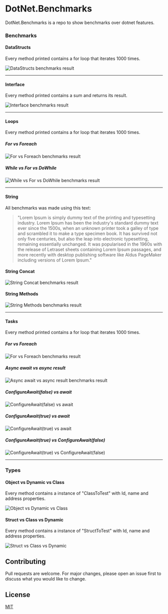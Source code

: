 # DotNet.Benchmarks

DotNet.Benchmarks is a repo to show benchmarks over dotnet features.

### Benchmarks

#### DataStructs
Every method printed contains a for loop that iterates 1000 times.

![DataStructs benchmarks result](https://github.com/joao2391/DotNetBenchmarks/blob/master/DotNet.Benchmarks/DotNet.Benchmarks/DataStructs/assets/Result_CollvsArray.PNG "DataStructs benchmarks result")

-----------------------------------------------------------------------

#### Interface
Every method printed contains a sum and returns its result.

![Interface benchmarks result](https://github.com/joao2391/DotNetBenchmarks/blob/master/DotNet.Benchmarks/DotNet.Benchmarks/Interfaces/assets/Result_Interface.PNG "Interface benchmarks result")

-----------------------------------------------------------------------

#### Loops
Every method printed contains a for loop that iterates 1000 times.

##### For vs Foreach

![For vs Foreach benchmarks result](https://github.com/joao2391/DotNetBenchmarks/blob/master/DotNet.Benchmarks/DotNet.Benchmarks/Loops/assets/ResultForVersusForeach.PNG "For vs Foreach benchmarks result")

##### While vs For vs DoWhile

![While vs For vs DoWhile benchmarks result](https://github.com/joao2391/DotNetBenchmarks/blob/master/DotNet.Benchmarks/DotNet.Benchmarks/Loops/assets/ResultLoopComparison.PNG "While vs For vs DoWhile benchmarks result")

-----------------------------------------------------------------------

#### String

All benchmarks was made using this text:
> "Lorem Ipsum is simply dummy text of the printing and typesetting industry. Lorem Ipsum has been the industry's standard dummy text ever since the 1500s, when an unknown printer took a galley of type and scrambled it to make a type specimen book. It has survived not only five centuries, but also the leap into electronic typesetting, remaining essentially unchanged. It was popularised in the 1960s with the release of Letraset sheets containing Lorem Ipsum passages, and more recently with desktop publishing software like Aldus PageMaker including versions of Lorem Ipsum."

#### String Concat

![String Concat benchmarks result](https://github.com/joao2391/DotNetBenchmarks/blob/master/DotNet.Benchmarks/DotNet.Benchmarks/String/assets/ResultStringComparison.PNG "String Concat benchmarks result")

#### String Methods

![String Methods benchmarks result](https://github.com/joao2391/DotNetBenchmarks/blob/master/DotNet.Benchmarks/DotNet.Benchmarks/String/assets/ResultStringMethods.PNG "String Methods benchmarks result")

-----------------------------------------------------------------------

#### Tasks
Every method printed contains a for loop that iterates 1000 times.

##### For vs Foreach

![For vs Foreach benchmarks result](https://github.com/joao2391/DotNetBenchmarks/blob/master/DotNet.Benchmarks/DotNet.Benchmarks/Loops/assets/ResultForVersusForeach.PNG "For vs Foreach benchmarks result")

##### Async await vs async result

![Async await vs async result benchmarks result](https://github.com/joao2391/DotNetBenchmarks/blob/master/DotNet.Benchmarks/DotNet.Benchmarks/Tasks/assets/Result_AsyncAwait.PNG "Async await vs async result benchmarks result")

##### ConfigureAwait(false) vs await

![ConfigureAwait(false) vs await](https://github.com/joao2391/DotNetBenchmarks/blob/master/DotNet.Benchmarks/DotNet.Benchmarks/Tasks/assets/Result_AwaitConfigureFalse.PNG "ConfigureAwait(false) vs await result benchmarks result")

##### ConfigureAwait(true) vs await

![ConfigureAwait(true) vs await](https://github.com/joao2391/DotNetBenchmarks/blob/master/DotNet.Benchmarks/DotNet.Benchmarks/Tasks/assets/Result_AwaitConfigureTrue.PNG "ConfigureAwait(true) vs await result benchmarks result")

##### ConfigureAwait(true) vs ConfigureAwait(false)

![ConfigureAwait(true) vs ConfigureAwait(false)](https://github.com/joao2391/DotNetBenchmarks/blob/master/DotNet.Benchmarks/DotNet.Benchmarks/Tasks/assets/Result_ConfigureAwait.PNG "ConfigureAwait(true) vs ConfigureAwait(false) result benchmarks result")

-----------------------------------------------------------------------

### Types

#### Object vs Dynamic vs Class

Every method contains a instance of "ClassToTest" with Id, name and address properties.

![Object vs Dynamic vs Class](https://github.com/joao2391/DotNetBenchmarks/blob/master/DotNet.Benchmarks/DotNet.Benchmarks/Types/assets/Result_ObjectComparison.PNG "Object vs Dynamic vs Class result benchmarks result")

#### Struct vs Class vs Dynamic

Every method contains a instance of "StructToTest" with Id, name and address properties.

![Struct vs Class vs Dynamic](https://github.com/joao2391/DotNetBenchmarks/blob/master/DotNet.Benchmarks/DotNet.Benchmarks/Types/assets/Result_StructComparison2.PNG "Struct vs Class vs Dynamic result benchmarks result")


## Contributing
Pull requests are welcome. For major changes, please open an issue first to discuss what you would like to change.

## License
[MIT](https://choosealicense.com/licenses/mit/)
